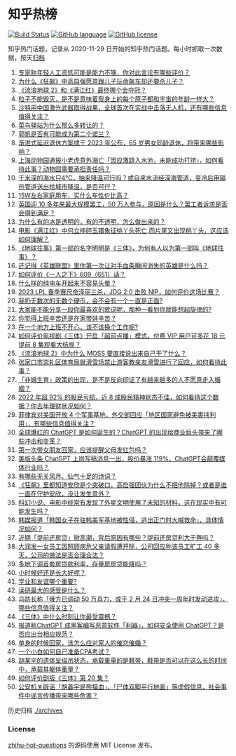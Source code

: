 # 知乎热榜
[![Build Status](https://github.com/ToWeLong/zhihu-hot-questions/workflows/CI/badge.svg)](https://github.com/ToWeLong/zhihu-hot-questions/actions)
[![GitHub language](https://img.shields.io/badge/language-golang-orange.svg)](https://golang.org/)
[![GitHub license](https://img.shields.io/github/license/ToWeLong/zhihu-hot-questions)](https://github.com/ToWeLong/zhihu-hot-questions/blob/main/LICENSE)

知乎热门话题，记录从 2020-11-29 日开始的知乎热门话题。每小时抓取一次数据，按天[归档](./archives)

<!-- BEGIN -->

1. [专家称年轻人工资低可能是能力不够，你对此言论有哪些评价？](https://www.zhihu.com/question/581880017)
1. [为什么《狂飙》中高启强愿意跟儿子玩命飙车却还要杀儿子？](https://www.zhihu.com/question/581767955)
1. [《流浪地球 2》和《满江红》最终哪个会夺冠？](https://www.zhihu.com/question/580672931)
1. [粒子不能毁灭，是不是意味着我身上的每个原子都和宇宙的年龄一样大？](https://www.zhihu.com/question/581610791)
1. [沙特用中国激光武器取得战果，全球首次在实战中击落无人机，还有哪些信息值得关注？](https://www.zhihu.com/question/581618287)
1. [菜鸟驿站为什么那么多转让的？](https://www.zhihu.com/question/458627547)
1. [郭帆是否有可能成为第二个诺兰？](https://www.zhihu.com/question/580957670)
1. [渐进式延迟退休方案或于 2023 年公布，65 岁男女同龄退休，将带来哪些影响？](https://www.zhihu.com/question/581938986)
1. [上海动物园通报小老虎意外溺亡「因应激跳入水池，未能成功打捞」，如何看待此事？动物园需要承担责任吗？](https://www.zhihu.com/question/581853688)
1. [千米深的海水只4℃，抽来降温可行吗？或自来水流经深海管道，变冷后用隔热管道送出给城市降温，是否可行？](https://www.zhihu.com/question/556398399)
1. [15W左右家庭用车，买什么车性价比高？](https://www.zhihu.com/question/581126040)
1. [英国迎 10 多年来最大规模罢工，50 万人参与，原因是什么？罢工者诉求是否会得到满足？](https://www.zhihu.com/question/581834978)
1. [为什么有的冰是透明的，有的不透明，怎么做出来的？](https://www.zhihu.com/question/319742862)
1. [电影《满江红》中何立摔碎玉镯象征桃丫头死亡,而片尾又出现桃丫头，这应该如何理解？](https://www.zhihu.com/question/580710174)
1. [《地球往事》第一部的名字明明是《三体》，为何有人以为第一部叫《地球往事》？](https://www.zhihu.com/question/579214227)
1. [还记得《英雄联盟》里你第一次让对手血条瞬间消失的英雄是什么吗？](https://www.zhihu.com/question/581519880)
1. [如何评价《一人之下》609（651）话？](https://www.zhihu.com/question/581917476)
1. [什么样的纯电车开起来不容易头晕？](https://www.zhihu.com/question/581873226)
1. [2023 LPL 春季赛尺帝泽丽三杀，JDG 2:0 击败 NIP，如何评价这场比赛？](https://www.zhihu.com/question/581864355)
1. [我扔无数次的无数个硬币，会不会有一个一直是正面?](https://www.zhihu.com/question/581336512)
1. [大家能不能分享一段你最喜欢的歌词呢，那种一看到你就能想起旋律的?](https://www.zhihu.com/question/581767134)
1. [你觉得上班辛苦还是在家带娃辛苦？](https://www.zhihu.com/question/581766168)
1. [在一个地方上班不开心，该不该换个工作呢?](https://www.zhihu.com/question/572915383)
1. [如何评价电视剧《三体》开启「超前点播」模式，付费 VIP 用户可多花 18 元提前 8 集观看大结局？](https://www.zhihu.com/question/581750805)
1. [《流浪地球 2》中为什么 MOSS 要直接说出来自己干了什么？](https://www.zhihu.com/question/580467996)
1. [张家口市崇礼区体育局就滑雪场禁止游客教亲友滑雪进行了回应，如何看待此事？](https://www.zhihu.com/question/581229864)
1. [「非婚生育」政策的出现，是不是反向印证了有越来越多的人不愿意走入婚姻？](https://www.zhihu.com/question/581506279)
1. [2022 年超 92% 的股民亏损，近 8 成股民精神状态不佳，如何看待这个数据？你去年理财状况如何？](https://www.zhihu.com/question/581864025)
1. [菲律宾对美国开放 4 个军事基地，外交部回应「地区国家避免被美裹挟利用」，有哪些信息值得关注？](https://www.zhihu.com/question/581862076)
1. [全球爆红的 ChatGPT 是如何诞生的？ChatGPT 的出现给商业巨头带来了哪些冲击和变革？](https://www.zhihu.com/question/581583010)
1. [第一次带女朋友回家，应该提醒父母发红包吗？](https://www.zhihu.com/question/579214819)
1. [美版头条 ChatGPT 上岗写稿消息一出，股价暴涨 119%，ChatGPT会颠覆媒体行业吗？](https://www.zhihu.com/question/580798079)
1. [有哪些无关风月、仙气十足的诗词？](https://www.zhihu.com/question/506083101)
1. [《狂飙》里都知道安欣是个突破口，高启强团伙为什么不把他除掉？或者是谁一直在守护安欣，没让发生意外？](https://www.zhihu.com/question/581466579)
1. [科幻小说、电影中经常有发现了外星文明使用了未知的材料，这在现实中有可能发生吗？](https://www.zhihu.com/question/581724881)
1. [韩媒报道「韩国女子在驻韩美军基地被性侵，逃出正门时大喊救命」，具体情况如何？](https://www.zhihu.com/question/581690353)
1. [近期「提前还房贷」掀高潮，背后原因有哪些？提前还房贷利大于弊吗？](https://www.zhihu.com/question/581687718)
1. [大润发一女员工因照顾病危父亲请假遭开除，公司回应称该员工旷工 40 多天，公司的做法是否合理合法？](https://www.zhihu.com/question/581800979)
1. [多地下调首套房贷款利率，存量房房贷能降吗？](https://www.zhihu.com/question/581939368)
1. [小时候好还是长大好呢？](https://www.zhihu.com/question/570342587)
1. [学业和友谊哪个重要?](https://www.zhihu.com/question/574664527)
1. [读研最大的感受是什么？](https://www.zhihu.com/question/265574839)
1. [乌防长称「俄方已调动 50 万兵力，或于 2 月 24 日冲突一周年时发动进攻」，哪些信息值得关注？](https://www.zhihu.com/question/581855987)
1. [《三体》中什么时刻让你最受震撼？](https://www.zhihu.com/question/577281332)
1. [报道称ChatGPT 成黑客编写恶意软件「利器」，如何安全使用 ChatGPT？是否应出台相应规范？](https://www.zhihu.com/question/581308754)
1. [单身的时候回家，该怎么应对家人的催恋催婚？](https://www.zhihu.com/question/579248385)
1. [一个小白如何自己准备CPA考试？](https://www.zhihu.com/question/312410367)
1. [胡某宇的遗体呈缢吊状态，承载重量的是鞋带，鞋带是否可以在这么长的时间中，承载其躯体重量？](https://www.zhihu.com/question/581829985)
1. [如何评价剧版《三体》第 20 集？](https://www.zhihu.com/question/580531349)
1. [公安机关辟谣「胡鑫宇是熊猫血」，「尸体双脚平行地面」等虚假信息，社会事件中谣言传播带来哪些危害？](https://www.zhihu.com/question/581829916)

<!-- END -->

历史归档 [./archives](./archives)


### License
[zhihu-hot-questions](https://github.com/towelong/zhihu-hot-questions) 的源码使用 MIT License 发布。